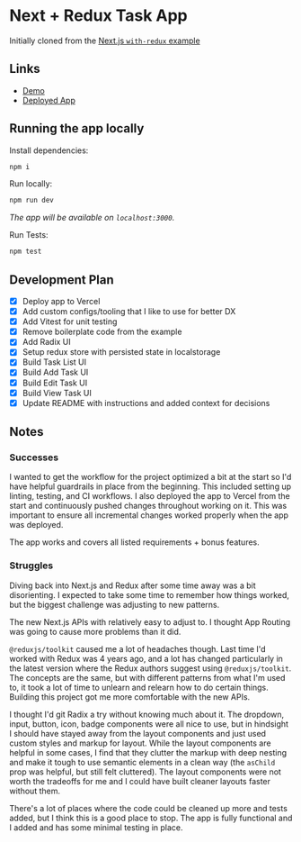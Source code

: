 # Next + Redux Task App

Initially cloned from the [Next.js `with-redux` example](https://github.com/vercel/next.js/tree/canary/examples/with-redux)

## Links

- [Demo](https://www.loom.com/share/bd6d2db4de0a4273a73ddd86c8286bef)
- [Deployed App](https://nextjs-task-app-opal.vercel.app/)

## Running the app locally

Install dependencies:

```sh
npm i
```

Run locally:

```sh
npm run dev
```

_The app will be available on `localhost:3000`._

Run Tests:

```sh
npm test
```

## Development Plan

- [x] Deploy app to Vercel
- [x] Add custom configs/tooling that I like to use for better DX
- [x] Add Vitest for unit testing
- [x] Remove boilerplate code from the example
- [x] Add Radix UI
- [x] Setup redux store with persisted state in localstorage
- [x] Build Task List UI
- [x] Build Add Task UI
- [x] Build Edit Task UI
- [x] Build View Task UI
- [x] Update README with instructions and added context for decisions

## Notes

### Successes

I wanted to get the workflow for the project optimized a bit at the start so I'd have helpful guardrails in place from the beginning. This included setting up linting, testing, and CI workflows. I also deployed the app to Vercel from the start and continuously pushed changes throughout working on it. This was important to ensure all incremental changes worked properly when the app was deployed.

The app works and covers all listed requirements + bonus features.

### Struggles

Diving back into Next.js and Redux after some time away was a bit disorienting. I expected to take some time to remember how things worked, but the biggest challenge was adjusting to new patterns.

The new Next.js APIs with relatively easy to adjust to. I thought App Routing was going to cause more problems than it did.

`@reduxjs/toolkit` caused me a lot of headaches though. Last time I'd worked with Redux was 4 years ago, and a lot has changed particularly in the latest version where the Redux authors suggest using `@reduxjs/toolkit`. The concepts are the same, but with different patterns from what I'm used to, it took a lot of time to unlearn and relearn how to do certain things. Building this project got me more comfortable with the new APIs.

I thought I'd git Radix a try without knowing much about it. The dropdown, input, button, icon, badge components were all nice to use, but in hindsight I should have stayed away from the layout components and just used custom styles and markup for layout. While the layout components are helpful in some cases, I find that they clutter the markup with deep nesting and make it tough to use semantic elements in a clean way (the `asChild` prop was helpful, but still felt cluttered). The layout components were not worth the tradeoffs for me and I could have built cleaner layouts faster without them.

There's a lot of places where the code could be cleaned up more and tests added, but I think this is a good place to stop. The app is fully functional and I added and has some minimal testing in place.
